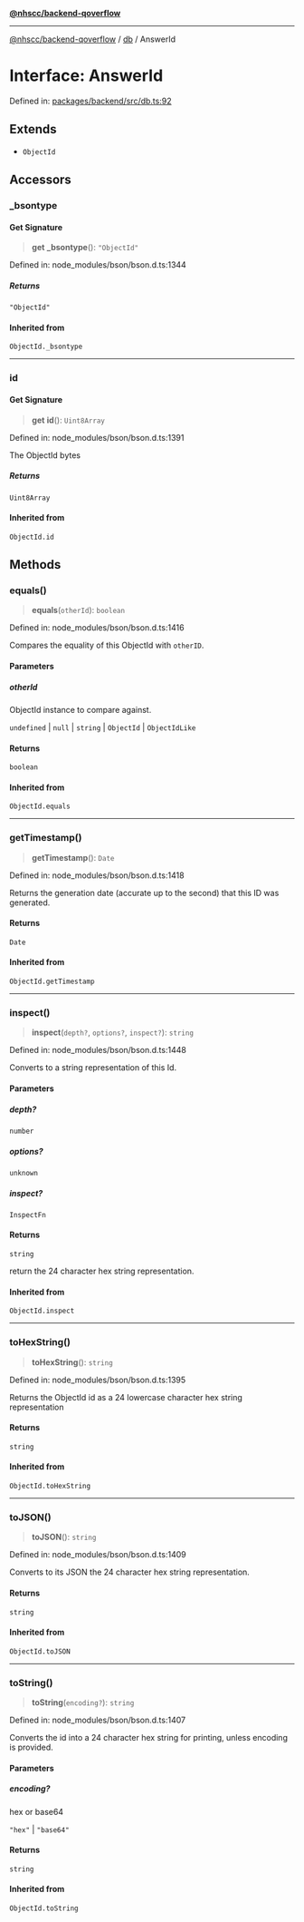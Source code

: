 [**@nhscc/backend-qoverflow**](../../README.md)

***

[@nhscc/backend-qoverflow](../../README.md) / [db](../README.md) / AnswerId

# Interface: AnswerId

Defined in: [packages/backend/src/db.ts:92](https://github.com/nhscc/qoverflow.api.hscc.bdpa.org/blob/e58635515aaccbecfff868b37cbae9a64bb762c2/packages/backend/src/db.ts#L92)

## Extends

- `ObjectId`

## Accessors

### \_bsontype

#### Get Signature

> **get** **\_bsontype**(): `"ObjectId"`

Defined in: node\_modules/bson/bson.d.ts:1344

##### Returns

`"ObjectId"`

#### Inherited from

`ObjectId._bsontype`

***

### id

#### Get Signature

> **get** **id**(): `Uint8Array`

Defined in: node\_modules/bson/bson.d.ts:1391

The ObjectId bytes

##### Returns

`Uint8Array`

#### Inherited from

`ObjectId.id`

## Methods

### equals()

> **equals**(`otherId`): `boolean`

Defined in: node\_modules/bson/bson.d.ts:1416

Compares the equality of this ObjectId with `otherID`.

#### Parameters

##### otherId

ObjectId instance to compare against.

`undefined` | `null` | `string` | `ObjectId` | `ObjectIdLike`

#### Returns

`boolean`

#### Inherited from

`ObjectId.equals`

***

### getTimestamp()

> **getTimestamp**(): `Date`

Defined in: node\_modules/bson/bson.d.ts:1418

Returns the generation date (accurate up to the second) that this ID was generated.

#### Returns

`Date`

#### Inherited from

`ObjectId.getTimestamp`

***

### inspect()

> **inspect**(`depth?`, `options?`, `inspect?`): `string`

Defined in: node\_modules/bson/bson.d.ts:1448

Converts to a string representation of this Id.

#### Parameters

##### depth?

`number`

##### options?

`unknown`

##### inspect?

`InspectFn`

#### Returns

`string`

return the 24 character hex string representation.

#### Inherited from

`ObjectId.inspect`

***

### toHexString()

> **toHexString**(): `string`

Defined in: node\_modules/bson/bson.d.ts:1395

Returns the ObjectId id as a 24 lowercase character hex string representation

#### Returns

`string`

#### Inherited from

`ObjectId.toHexString`

***

### toJSON()

> **toJSON**(): `string`

Defined in: node\_modules/bson/bson.d.ts:1409

Converts to its JSON the 24 character hex string representation.

#### Returns

`string`

#### Inherited from

`ObjectId.toJSON`

***

### toString()

> **toString**(`encoding?`): `string`

Defined in: node\_modules/bson/bson.d.ts:1407

Converts the id into a 24 character hex string for printing, unless encoding is provided.

#### Parameters

##### encoding?

hex or base64

`"hex"` | `"base64"`

#### Returns

`string`

#### Inherited from

`ObjectId.toString`
